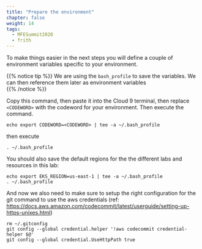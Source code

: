 ```yaml
---
title: "Prepare the environment"
chapter: false
weight: 14
tags:
  - MFESummit2020
  - frith
---
```


To make things easier in the next steps you will define a couple of environment variables specific to your environment.

{{% notice tip %}}
We are using the ``bash_profile`` to save the variables. We can then reference them later as environment variables  
{{% /notice %}}

Copy this command, then paste it into the Cloud 9 terminal, then replace ``<CODEWORD>`` with the codeword for your environment. Then execute the command.

```
echo export CODEWORD=<CODEWORD> | tee -a ~/.bash_profile
```
then execute 

```
. ~/.bash_profile 

```

You should also save the default regions for the the different labs and resources in this lab:
```
echo export EKS_REGION=us-east-1 | tee -a ~/.bash_profile
. ~/.bash_profile 

```

And now we also need to make sure to setup the right configuration for the git command to use the aws credentials (ref: https://docs.aws.amazon.com/codecommit/latest/userguide/setting-up-https-unixes.html)

```
rm ~/.gitconfig
git config --global credential.helper '!aws codecommit credential-helper $@'
git config --global credential.UseHttpPath true

```

